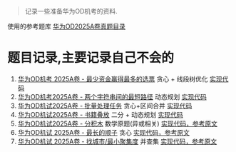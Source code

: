 > 记录一些准备华为OD机考的资料.

使用的参考题库 [华为OD2025A卷真题目录](https://blog.csdn.net/qq_45776114/category_12873275.html)
# 题目记录,主要记录自己不会的
1. [华为OD机考 2025A卷 - 最少资金赢得最多的选票](https://blog.csdn.net/qq_45776114/article/details/147288240)  贪心 + 线段树优化 [实现代码](./code/最少资金赢得最多的选票.cpp)
2. [华为OD机考2025A卷 - 两个字符串间的最短路径](https://blog.csdn.net/qq_45776114/article/details/147141325) 动态规划 [实现代码](./code/两个字符串间的最短路径.cpp)
3. [华为OD机试2025A卷 - 批量处理任务](https://blog.csdn.net/qq_45776114/article/details/147398095) 贪心+区间合并 [实现代码](./code/批量处理任务.cpp)
4. [华为OD机试2025A卷 - 书籍叠放](https://blog.csdn.net/qq_45776114/article/details/145583068) 二分 + 动态规划 [实现代码](./code/书籍叠放.cpp)
5. [华为OD机试2025A卷 - 分积木](https://blog.csdn.net/qq_45776114/article/details/147493888) 数学原题(异或相关) [实现代码，参考原文](https://blog.csdn.net/qq_45776114/article/details/147493888)
6. [华为OD机试 2025A卷 - 最长的顺子](https://blog.csdn.net/qq_45776114/article/details/146410589) 贪心 [实现代码，参考原文](https://blog.csdn.net/qq_45776114/article/details/146410589)
7. [华为OD机试 2025A卷 - 找城市/最小聚集度](https://blog.csdn.net/qq_45776114/article/details/147595295) 并查集 [实现代码，参考原文](https://blog.csdn.net/qq_45776114/article/details/147595295)

